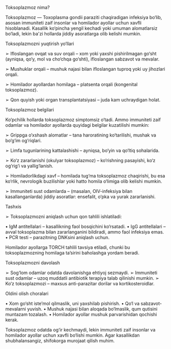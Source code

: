 Toksoplazmoz nima?

Toksoplazmoz — Toxoplasma gondii paraziti chaqiradigan infeksiya bo‘lib, asosan immuniteti zaif insonlar va homilador ayollar uchun xavfli hisoblanadi. Kasallik ko‘pincha yengil kechadi yoki umuman alomatlarsiz bo‘ladi, lekin ba'zi hollarda jiddiy asoratlarga olib kelishi mumkin.

Toksoplazmozni yuqtirish yo‘llari

➢ Ifloslangan ovqat va suv orqali – xom yoki yaxshi pishirilmagan go‘sht (ayniqsa, qo‘y, mol va cho‘chqa go‘shti), ifloslangan sabzavot va mevalar.

➢ Mushuklar orqali – mushuk najasi bilan ifloslangan tuproq yoki uy jihozlari orqali.

➢ Homilador ayollardan homilaga – platsenta orqali (kongenital toksoplazmoz).

➢ Qon quyish yoki organ transplantatsiyasi – juda kam uchraydigan holat.

Toksoplazmoz belgilari

Ko‘pchilik hollarda toksoplazmoz simptomsiz o‘tadi. Ammo immuniteti zaif odamlar va homilador ayollarda quyidagi belgilar kuzatilishi mumkin:

➢ Grippga o‘xshash alomatlar – tana haroratining ko‘tarilishi, mushak va bo‘g‘im og‘riqlari.

➢ Limfa tugunlarining kattalashishi – ayniqsa, bo‘yin va qo‘ltiq sohalarida.

➢ Ko‘z zararlanishi (okulyar toksoplazmoz) – ko‘rishning pasayishi, ko‘z og‘rig‘i va yallig‘lanish.

➢ Homiladorlikdagi xavf – homilada tug‘ma toksoplazmoz chaqirishi, bu esa ko‘rlik, nevrologik buzilishlar yoki hatto homila o‘limiga olib kelishi mumkin.

➢ Immuniteti sust odamlarda – (masalan, OIV-infeksiya bilan kasallanganlarda) jiddiy asoratlar: ensefalit, o‘pka va yurak zararlanishi.

Tashxis

➢ Toksoplazmozni aniqlash uchun qon tahlili ishlatiladi:

• IgM antitellalari – kasallikning faol bosqichini ko‘rsatadi.
• IgG antitellalari – avval toksoplazma bilan zararlanganini bildiradi, ammo faol infeksiya emas.
• PCR testi – parazitning DNKsini aniqlash uchun.

Homilador ayollarga TORCH tahlili tavsiya etiladi, chunki bu toksoplazmozning homilaga ta’sirini baholashga yordam beradi.

Toksoplazmozni davolash

➢ Sog‘lom odamlar odatda davolanishga ehtiyoj sezmaydi. 
➢ Immuniteti sust odamlar – uzoq muddatli antibiotik terapiya talab qilinishi mumkin.
➢ Ko‘z toksoplazmozi – maxsus anti-parazitar dorilar va kortikosteroidlar.

Oldini olish choralari

• Xom go‘sht iste’mol qilmaslik, uni yaxshilab pishirish.
• Qo‘l va sabzavot-mevalarni yuvish.
• Mushuk najasi bilan aloqada bo‘lmaslik, qum qutisini muntazam tozalash.
• Homilador ayollar mushuk parvarishidan qochishi kerak.

Toksoplazmoz odatda og‘ir kechmaydi, lekin immuniteti zaif insonlar va homilador ayollar uchun xavfli bo‘lishi mumkin. Agar kasallikdan shubhalansangiz, shifokorga murojaat qilish muhim.